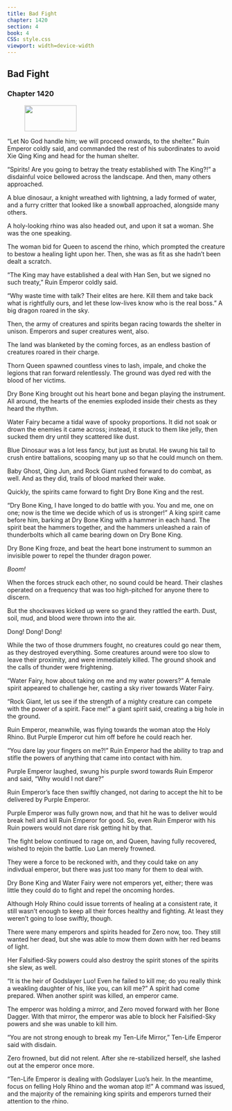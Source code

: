 ```yaml
---
title: Bad Fight
chapter: 1420
section: 4
book: 4
CSS: style.css
viewport: width=device-width
---
```


## Bad Fight

### Chapter 1420

<figure>
	<img src="../Images/gem.gif" alt="" id="gem" width="120" height="60" />
</figure>

“Let No God handle him; we will proceed onwards, to the shelter.” Ruin Emperor coldly said, and commanded the rest of his subordinates to avoid Xie Qing King and head for the human shelter.

“Spirits! Are you going to betray the treaty established with The King?!” a disdainful voice bellowed across the landscape. And then, many others approached.

A blue dinosaur, a knight wreathed with lightning, a lady formed of water, and a furry critter that looked like a snowball approached, alongside many others.

A holy-looking rhino was also headed out, and upon it sat a woman. She was the one speaking.

The woman bid for Queen to ascend the rhino, which prompted the creature to bestow a healing light upon her. Then, she was as fit as she hadn’t been dealt a scratch.

“The King may have established a deal with Han Sen, but we signed no such treaty,” Ruin Emperor coldly said.

“Why waste time with talk? Their elites are here. Kill them and take back what is rightfully ours, and let these low-lives know who is the real boss.” A big dragon roared in the sky.

Then, the army of creatures and spirits began racing towards the shelter in unison. Emperors and super creatures went, also.

The land was blanketed by the coming forces, as an endless bastion of creatures roared in their charge.

Thorn Queen spawned countless vines to lash, impale, and choke the legions that ran forward relentlessly. The ground was dyed red with the blood of her victims.

Dry Bone King brought out his heart bone and began playing the instrument. All around, the hearts of the enemies exploded inside their chests as they heard the rhythm.

Water Fairy became a tidal wave of spooky proportions. It did not soak or drown the enemies it came across; instead, it stuck to them like jelly, then sucked them dry until they scattered like dust.

Blue Dinosaur was a lot less fancy, but just as brutal. He swung his tail to crush entire battalions, scooping many up so that he could munch on them.

Baby Ghost, Qing Jun, and Rock Giant rushed forward to do combat, as well. And as they did, trails of blood marked their wake.

Quickly, the spirits came forward to fight Dry Bone King and the rest.

“Dry Bone King, I have longed to do battle with you. You and me, one on one; now is the time we decide which of us is stronger!” A king spirit came before him, barking at Dry Bone King with a hammer in each hand. The spirit beat the hammers together, and the hammers unleashed a rain of thunderbolts which all came bearing down on Dry Bone King.

Dry Bone King froze, and beat the heart bone instrument to summon an invisible power to repel the thunder dragon power.

*Boom!*

When the forces struck each other, no sound could be heard. Their clashes operated on a frequency that was too high-pitched for anyone there to discern.

But the shockwaves kicked up were so grand they rattled the earth. Dust, soil, mud, and blood were thrown into the air.

Dong! Dong! Dong!

While the two of those drummers fought, no creatures could go near them, as they destroyed everything. Some creatures around were too slow to leave their proximity, and were immediately killed. The ground shook and the calls of thunder were frightening.

“Water Fairy, how about taking on me and my water powers?” A female spirit appeared to challenge her, casting a sky river towards Water Fairy.

“Rock Giant, let us see if the strength of a mighty creature can compete with the power of a spirit. Face me!” a giant spirit said, creating a big hole in the ground.

Ruin Emperor, meanwhile, was flying towards the woman atop the Holy Rhino. But Purple Emperor cut him off before he could reach her.

“You dare lay your fingers on me?!” Ruin Emperor had the ability to trap and stifle the powers of anything that came into contact with him.

Purple Emperor laughed, swung his purple sword towards Ruin Emperor and said, “Why would I not dare?”

Ruin Emperor’s face then swiftly changed, not daring to accept the hit to be delivered by Purple Emperor.

Purple Emperor was fully grown now, and that hit he was to deliver would break hell and kill Ruin Emperor for good. So, even Ruin Emperor with his Ruin powers would not dare risk getting hit by that.

The fight below continued to rage on, and Queen, having fully recovered, wished to rejoin the battle. Luo Lan merely frowned.

They were a force to be reckoned with, and they could take on any indivdual emperor, but there was just too many for them to deal with.

Dry Bone King and Water Fairy were not emperors yet, either; there was little they could do to fight and repel the oncoming hordes.

Although Holy Rhino could issue torrents of healing at a consistent rate, it still wasn’t enough to keep all their forces healthy and fighting. At least they weren’t going to lose swiftly, though.

There were many emperors and spirits headed for Zero now, too. They still wanted her dead, but she was able to mow them down with her red beams of light.

Her Falsified-Sky powers could also destroy the spirit stones of the spirits she slew, as well.

“It is the heir of Godslayer Luo! Even he failed to kill me; do you really think a weakling daughter of his, like you, can kill me?” A spirit had come prepared. When another spirit was killed, an emperor came.

The emperor was holding a mirror, and Zero moved forward with her Bone Dagger. With that mirror, the emperor was able to block her Falsified-Sky powers and she was unable to kill him.

“You are not strong enough to break my Ten-Life Mirror,” Ten-Life Emperor said with disdain.

Zero frowned, but did not relent. After she re-stabilized herself, she lashed out at the emperor once more.

“Ten-Life Emperor is dealing with Godslayer Luo’s heir. In the meantime, focus on felling Holy Rhino and the woman atop it!” A command was issued, and the majority of the remaining king spirits and emperors turned their attention to the rhino.